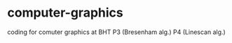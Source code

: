 # computer-graphics
coding for comuter graphics at BHT
P3 (Bresenham alg.)
P4 (Linescan alg.)







